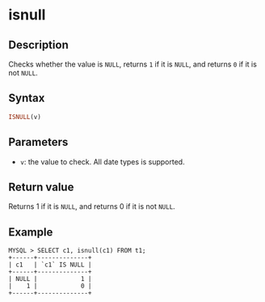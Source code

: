 ---
---

# isnull

## Description

Checks whether the value is `NULL`, returns `1` if it is `NULL`, and returns `0` if it is not `NULL`.

## Syntax

```Haskell
ISNULL(v)
```

## Parameters

- `v`: the value to check. All date types is supported.

## Return value

Returns 1 if it is `NULL`, and returns 0 if it is not `NULL`.

## Example

```plain text
MYSQL > SELECT c1, isnull(c1) FROM t1;
+------+--------------+
| c1   | `c1` IS NULL |
+------+--------------+
| NULL |            1 |
|    1 |            0 |
+------+--------------+
```
